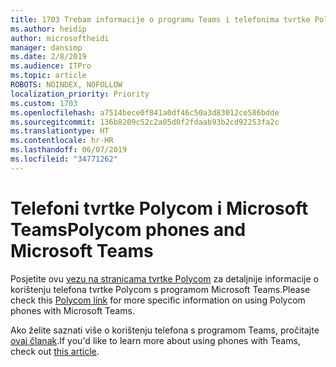 ```yaml
---
title: 1703 Trebam informacije o programu Teams i telefonima tvrtke Polycom
ms.author: heidip
author: microsoftheidi
manager: dansimp
ms.date: 2/8/2019
ms.audience: ITPro
ms.topic: article
ROBOTS: NOINDEX, NOFOLLOW
localization_priority: Priority
ms.custom: 1703
ms.openlocfilehash: a7514bece0f841a0df46c50a3d83012ce586bdde
ms.sourcegitcommit: 136b8209c52c2a05d0f2fdaab93b2cd92253fa2c
ms.translationtype: HT
ms.contentlocale: hr-HR
ms.lasthandoff: 06/07/2019
ms.locfileid: "34771262"
---
```

# <a name="polycom-phones-and-microsoft-teams"></a><span data-ttu-id="32827-102">Telefoni tvrtke Polycom i Microsoft Teams</span><span class="sxs-lookup"><span data-stu-id="32827-102">Polycom phones and Microsoft Teams</span></span>

<span data-ttu-id="32827-103">Posjetite ovu [vezu na stranicama tvrtke Polycom](http://www.polycom.com/content/dam/polycom/common/documents/faqs/polycom-phones-and-microsoft-teams-faq-enus.pdf) za detaljnije informacije o korištenju telefona tvrtke Polycom s programom Microsoft Teams.</span><span class="sxs-lookup"><span data-stu-id="32827-103">Please check this [Polycom link](http://www.polycom.com/content/dam/polycom/common/documents/faqs/polycom-phones-and-microsoft-teams-faq-enus.pdf) for more specific information on using Polycom phones with Microsoft Teams.</span></span>

<span data-ttu-id="32827-104">Ako želite saznati više o korištenju telefona s programom Teams, pročitajte [ovaj članak](https://docs.microsoft.com/microsoftteams/phones-for-teams).</span><span class="sxs-lookup"><span data-stu-id="32827-104">If you'd like to learn more about using phones with Teams, check out [this article](https://docs.microsoft.com/microsoftteams/phones-for-teams).</span></span>
